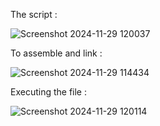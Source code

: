 The script :

![Screenshot 2024-11-29 120037](https://github.com/user-attachments/assets/42811841-a5a8-4289-8279-72f37768fc16)

To assemble and link :

![Screenshot 2024-11-29 114434](https://github.com/user-attachments/assets/5fee6932-eb12-4337-8d71-6b1d78b7f416)

Executing the file :

![Screenshot 2024-11-29 120114](https://github.com/user-attachments/assets/439eb1eb-7693-4f20-a831-c6c6efce7dbe)
